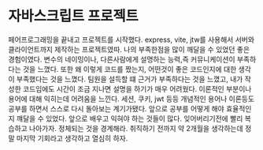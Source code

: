 # 자바스크립트 프로젝트

페어프로그래밍을 끝내고 프로젝트를 시작했다. express, vite, jtw를 사용해서 서버와 클라이언트까지 제작하는 프로젝트였따.
나의 부족한점을 많이 깨달을 수 있었던 좋은 경험이였다. 변수의 네이밍이나, 다른사람에게 설명하는 능력,즉 커뮤니케이션이 부족하다는 것을 느꼈다. 또한 왜 이렇게 코드를 짰는지, 어떤것이 좋은 코드인지에 대한 생각이 부족했다는 것을 느꼈다. 팀원을 설득할 떄 근거가 부족하다는 것을 느꼈고, 내가 작성한 코드임에도 시간이 조금 지나면 설명을 하기가 매우 어려웠다. 이론적인 부분이나 용어에 대해 익히는데 어려움을 느낀다. 세션, 쿠키, jwt 등등 개념적인 용어나 이론등도 공부를 하면서 스스로 다시 돌아보는 계기가됐다. 앞으로 공부를 어떻게 해야 효율적인지 꺠달을 수 있었다. 앞으로 배우고 익혀야 하는 것들이 많다. 잊어버리기전에 빨리 복습하고 나아가자. 정체되는 것을 경계해라. 취직하기 전까지 약 2개월을 생각하는데 정말 마지막 기회라고 생각하고 열심히 하자.
